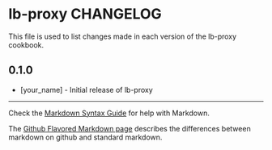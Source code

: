 # lb-proxy CHANGELOG

This file is used to list changes made in each version of the lb-proxy cookbook.

## 0.1.0
- [your_name] - Initial release of lb-proxy

- - -
Check the [Markdown Syntax Guide](http://daringfireball.net/projects/markdown/syntax) for help with Markdown.

The [Github Flavored Markdown page](http://github.github.com/github-flavored-markdown/) describes the differences between markdown on github and standard markdown.
